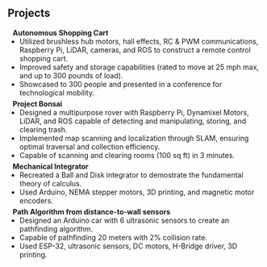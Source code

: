 ## Projects

<h4 style="margin:0 10px 0;">Autonomous Shopping Cart</h4>

<ul style="margin:0 0 5px;">
 <li><autocolor>Utilized brushless hub motors, hall effects, RC & PWM communications, Raspberry Pi, LiDAR, cameras, and ROS to construct a remote control shopping cart.</autocolor></li>
 <li><autocolor>Improved safety and storage capabilities (rated to move at 25 mph max, and up to 300 pounds of load).</autocolor></li>
 <li><autocolor>Showcased to 300 people and presented in a conference for technological mobility.</autocolor></li>

</ul>
<h4 style="margin:0 10px 0;">Project Bonsai</h4>

<ul style="margin:0 0 5px;">
 <li><autocolor>Designed a multipurpose rover with Raspberry Pi, Dynamixel Motors, LiDAR, and ROS capable of detecting and manipulating, storing, and clearing trash.</autocolor></li>
  <li><autocolor>Implemented map scanning and localization through SLAM, ensuring optimal traversal and collection efficiency.</autocolor></li>
  <li><autocolor>Capable of scanning and clearing rooms (100 sq ft) in 3 minutes.</autocolor></li>

</ul>

</ul>
<h4 style="margin:0 10px 0;">Mechanical Integrator</h4>

<ul style="margin:0 0 5px;">
 <li><autocolor>Recreated a Ball and Disk integrator to demostrate the fundamental theory of calculus.</autocolor></li>
  <li><autocolor>Used Arduino, NEMA stepper motors, 3D printing, and magnetic motor encoders.</autocolor></li>

</ul>

</ul>
<h4 style="margin:0 10px 0;">Path Algorithm from distance-to-wall sensors</h4>

<ul style="margin:0 0 5px;">
 <li><autocolor>Designed an Arduino car with 6 ultrasonic sensors to create an pathfinding algorithm.</autocolor></li>
  <li><autocolor>Capable of pathfinding 20 meters with 2% collision rate.</autocolor></li>
  <li><autocolor>Used ESP-32, ultrasonic sensors, DC motors, H-Bridge driver, 3D printing.</autocolor></li>
</ul>